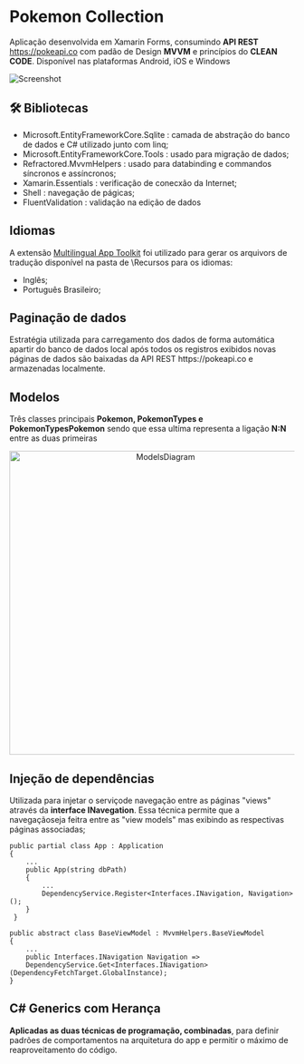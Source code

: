 # Pokemon Collection
Aplicação desenvolvida em Xamarin Forms, consumindo <b>API REST</b> https://pokeapi.co com padão de Design <b>MVVM</b> e princípios do <b>CLEAN CODE</b>. Disponível nas plataformas  Android, iOS e Windows

![Screenshot](https://user-images.githubusercontent.com/68563526/124325397-e591a880-db5a-11eb-8835-c9cdbb7651e4.png)

<h2>🛠 Bibliotecas</h2>

* Microsoft.EntityFrameworkCore.Sqlite : camada de abstração do banco de dados e C# utilizado junto com linq;
* Microsoft.EntityFrameworkCore.Tools : usado para migração de dados;
* Refractored.MvvmHelpers : usado para databinding e commandos síncronos e assíncronos;
* Xamarin.Essentials : verificação de conecxão da Internet;
* Shell : navegação de págicas;
* FluentValidation : validação na edição de dados

<h2>Idiomas</h2>

A extensão <a href="https://pt-br.reactjs.org/">Multilingual App Toolkit</a> foi utilizado para gerar os arquivors de tradução disponível na pasta de \Recursos para os idiomas:
* Inglês;
* Português Brasileiro;

<h2>Paginação de dados</h2>
Estratégia utilizada para carregamento dos dados de forma automática apartir do banco de dados local após todos os registros exibidos novas páginas de dados são baixadas da API REST https://pokeapi.co e armazenadas localmente. 

<h2>Modelos</h2>
Três classes principais <b>Pokemon, PokemonTypes e PokemonTypesPokemon</b> sendo que essa ultíma representa a ligação <b>N:N</b> entre as duas primeiras

<p align="center"><img width="536" alt="ModelsDiagram" src="https://user-images.githubusercontent.com/68563526/124351276-c6812e00-dbcf-11eb-9037-be0d072be859.png"></p>

<h2>Injeção de dependências</h2>

Utilizada para injetar o serviçode navegação entre as páginas "views" através da <b>interface INavegation</b>. Essa técnica permite que a navegaçãoseja feitra entre as "view models" mas exibindo as respectivas páginas associadas;

    public partial class App : Application
    {
        ...   
        public App(string dbPath)
        {
            ...
            DependencyService.Register<Interfaces.INavigation, Navigation>();
        }   
     }
     
    public abstract class BaseViewModel : MvvmHelpers.BaseViewModel
    {
        ...
        public Interfaces.INavigation Navigation => 
        DependencyService.Get<Interfaces.INavigation>(DependencyFetchTarget.GlobalInstance);
    }

<h2>C# Generics com Herança</h2>

<b>Aplicadas as duas técnicas de programação, combinadas</b>, para definir padrões de comportamentos na arquitetura do app e permitir o máximo de reaproveitamento do código.


